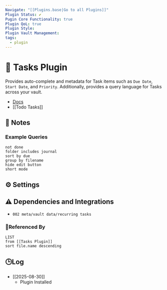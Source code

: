 ```yaml
---
Navigate: "[[Plugins.base|Go to all Plugins]]"
Plugin Status: ✔️
Pugin Core Functionality: true
Plugin QoL: true
Plugin Style:
Plugin Vault Management:
tags:
  - plugin
---
```

# 🔌 Tasks Plugin

Provides auto-complete and metadata for Task items such as `Due Date`, `Start Date`, and `Priority`. Additionally, provides a query language for Tasks across your vault.

- [Docs](https://publish.obsidian.md/tasks/Quick+Reference)
- [[Todo Tasks]]

## 📝 Notes

### Example Queries

```tasks
not done
folder includes journal
sort by due
group by filename
hide edit button
short mode
```

## ⚙️ Settings

## ⚠️ Dependencies and Integrations

- `002 meta/vault data/recurring tasks`

### 🔗Referenced By

```dataview
LIST
from [[Tasks Plugin]]
sort file.name descending
```

## 🕒Log

- [[2025-08-30]]
	- Plugin Installed
